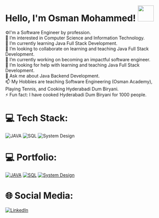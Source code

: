 # Hello, I'm Osman Mohammed! <img src = "https://raw.githubusercontent.com/MartinHeinz/MartinHeinz/master/wave.gif" width = 50px>
⚙️I'm a Software Engineer by profession.<br>👀 I’m interested in Computer Science and Information Technology.<br>🌱 I’m currently learning Java Full Stack Development.<br>💞️ I’m looking to collaborate on learning and teaching Java Full Stack Development.<br>🔭 I’m currently working on becoming an impactful software engineer.<br>🤝 I’m looking for help with learning and teaching Java Full Stack Development.<br>💬 Ask me about Java Backend Development. <br>📫 My Hobbies are teaching Software Engineering (Osman Academy), Playing Tennis, and Cooking Hyderabadi Dum Biryani.<br>⚡ Fun fact: I have cooked Hyderabadi Dum Biryani for 1000 people. 

# 💻 Tech Stack:
![JAVA](https://img.shields.io/badge/java-%236DB33F.svg?style=for-the-badge&logo=java&logoColor=white)
![SQL](https://img.shields.io/badge/sql-%236DB33F.svg?style=for-the-badge&logo=sql&logoColor=white)
![System Design](https://img.shields.io/badge/System%20Design-%236DB33F.svg?style=for-the-badge&logo=spring&logoColor=white) 

# 💻 Portfolio:
[![JAVA](https://img.shields.io/badge/java%20projects-%236DB33F.svg?style=for-the-badge&logo=java&logoColor=white)](https://github.com/stars/osmanacademy/lists/portfolio-java)
[![SQL](https://img.shields.io/badge/sql%20projects-%236DB33F.svg?style=for-the-badge&logo=java&logoColor=white)](https://github.com/stars/osmanacademy/lists/portfolio-sql)
[![System Design](https://img.shields.io/badge/system%20design%20projects-%236DB33F.svg?style=for-the-badge&logo=java&logoColor=white)](https://github.com/stars/osmanacademy/lists/portfolio-system-design)

# 🌐 Social Media:
[![LinkedIn](https://img.shields.io/badge/LinkedIn-%230077B5.svg?logo=linkedin&logoColor=white)](https://linkedin.com/in/osman-mohammed-434661108) 


<!---
Osman-SoftwareEngineer/Osman-SoftwareEngineer is a ✨ special ✨ repository because its `README.md` (this file) appears on your GitHub profile.
You can click the Preview link to take a look at your changes.
--->
